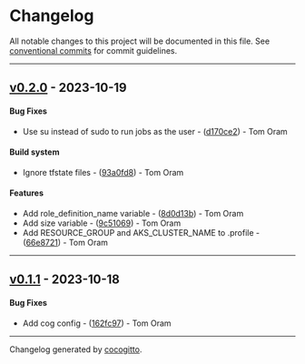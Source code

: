 # Changelog
All notable changes to this project will be documented in this file. See [conventional commits](https://www.conventionalcommits.org/) for commit guidelines.

- - -
## [v0.2.0](https://github.com/armakuni/terraform-aws-account-details/compare/v0.1.1..v0.2.0) - 2023-10-19
#### Bug Fixes
- Use su instead of sudo to run jobs as the user - ([d170ce2](https://github.com/armakuni/terraform-aws-account-details/commit/d170ce2e0b392adde230b84d8141f920aa84f0b6)) - Tom Oram
#### Build system
- Ignore tfstate files - ([93a0fd8](https://github.com/armakuni/terraform-aws-account-details/commit/93a0fd806d6352dbc168e860842636d4cee9cd0b)) - Tom Oram
#### Features
- Add role_definition_name variable - ([8d0d13b](https://github.com/armakuni/terraform-aws-account-details/commit/8d0d13bd66a673755645e9068b898912bedb8190)) - Tom Oram
- Add size variable - ([9c51069](https://github.com/armakuni/terraform-aws-account-details/commit/9c510693e687b07eaee1ae4cf43e729a24e804f2)) - Tom Oram
- Add RESOURCE_GROUP and AKS_CLUSTER_NAME to .profile - ([66e8721](https://github.com/armakuni/terraform-aws-account-details/commit/66e87213733d595744edee5cd6d6e8b88de03b65)) - Tom Oram

- - -

## [v0.1.1](https://github.com/armakuni/terraform-aws-account-details/compare/v0.1.0..v0.1.1) - 2023-10-18
#### Bug Fixes
- Add cog config - ([162fc97](https://github.com/armakuni/terraform-aws-account-details/commit/162fc9722598d5dfe8ee3070321b6e54d77cb73e)) - Tom Oram

- - -

Changelog generated by [cocogitto](https://github.com/cocogitto/cocogitto).
